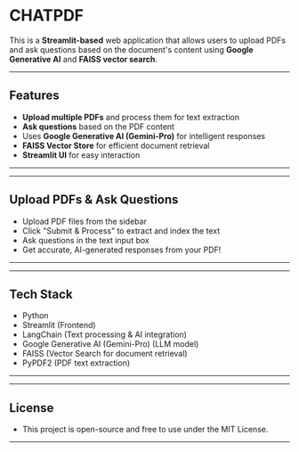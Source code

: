 # CHATPDF

This is a **Streamlit-based** web application that allows users to upload PDFs and ask questions based on the document's content using **Google Generative AI** and **FAISS vector search**.

---

## Features  
- **Upload multiple PDFs** and process them for text extraction  
- **Ask questions** based on the PDF content  
- Uses **Google Generative AI (Gemini-Pro)** for intelligent responses  
- **FAISS Vector Store** for efficient document retrieval  
- **Streamlit UI** for easy interaction  

---

---

## Upload PDFs & Ask Questions
- Upload PDF files from the sidebar
- Click "Submit & Process" to extract and index the text
- Ask questions in the text input box
- Get accurate, AI-generated responses from your PDF!

---

---

## Tech Stack
- Python
- Streamlit (Frontend)
- LangChain (Text processing & AI integration)
- Google Generative AI (Gemini-Pro) (LLM model)
- FAISS (Vector Search for document retrieval)
- PyPDF2 (PDF text extraction)

---

---

## License
- This project is open-source and free to use under the MIT License.

---
